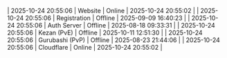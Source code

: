 | 2025-10-24 20:55:06 | Website | Online | 2025-10-24 20:55:02 |
| 2025-10-24 20:55:06 | Registration | Offline | 2025-09-09 16:40:23 |
| 2025-10-24 20:55:06 | Auth Server | Offline | 2025-08-18 09:33:31 |
| 2025-10-24 20:55:06 | Kezan (PvE) | Offline | 2025-10-11 12:51:30 |
| 2025-10-24 20:55:06 | Gurubashi (PvP) | Offline | 2025-08-23 21:44:06 |
| 2025-10-24 20:55:06 | Cloudflare | Online | 2025-10-24 20:55:02 |
